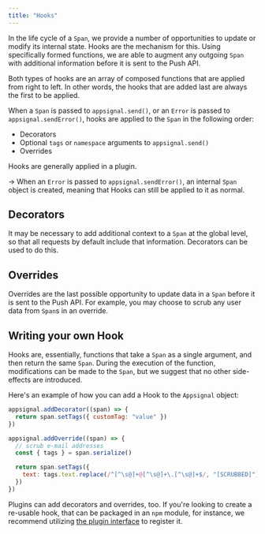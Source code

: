 ```yaml
---
title: "Hooks"
---
```


In the life cycle of a `Span`, we provide a number of opportunities to update or modify its internal state. Hooks are the mechanism for this. Using specifically formed functions, we are able to augment any outgoing `Span` with additional information before it is sent to the Push API.

Both types of hooks are an array of composed functions that are applied from right to left. In other words, the hooks that are added last are always the first to be applied.

When a `Span` is passed to `appsignal.send()`, or an `Error` is passed to `appsignal.sendError()`, hooks are applied to the `Span` in the following order: 

- Decorators
- Optional `tags` or `namespace` arguments to `appsignal.send()`
- Overrides

Hooks are generally applied in a plugin.

-> When an `Error` is passed to `appsignal.sendError()`, an internal `Span` object is created, meaning that Hooks can still be applied to it as normal.

## Decorators

It may be necessary to add additional context to a `Span` at the global level, so that all requests by default include that information. Decorators can be used to do this.

## Overrides

Overrides are the last possible opportunity to update data in a `Span` before it is sent to the Push API. For example, you may choose to scrub any user data from `Span`s in an override. 

## Writing your own Hook

Hooks are, essentially, functions that take a `Span` as a single argument, and then return the same `Span`. During the execution of the function, modifications can be made to the `Span`, but we suggest that no other side-effects are introduced.

Here's an example of how you can add a Hook to the `Appsignal` object:

```js
appsignal.addDecorator((span) => {
  return span.setTags({ customTag: "value" })
})

appsignal.addOverride((span) => {
  // scrub e-mail addresses
  const { tags } = span.serialize()

  return span.setTags({ 
    text: tags.text.replace(/^[^\s@]+@[^\s@]+\.[^\s@]+$/, "[SCRUBBED]") 
  })
})
```

Plugins can add decorators and overrides, too. If you're looking to create a re-usable hook, that can be packaged in an `npm` module, for instance, we recommend utilizing [the plugin interface](/front-end/plugins/) to register it.
